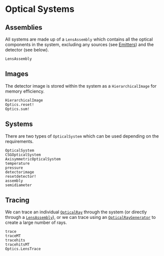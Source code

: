 # Optical Systems

## Assemblies

All systems are made up of a `LensAssembly` which contains all the optical components in the system, excluding any sources (see [Emitters](@ref)) and the detector (see below).

```@docs
LensAssembly
```

## Images

The detector image is stored within the system as a `HierarchicalImage` for memory efficiency.

```@docs
HierarchicalImage
Optics.reset!
Optics.sum!
```

## Systems

There are two types of `OpticalSystem` which can be used depending on the requirements.

```@docs
OpticalSystem
CSGOpticalSystem
AxisymmetricOpticalSystem
temperature
pressure
detectorimage
resetdetector!
assembly
semidiameter
```

## Tracing

We can trace an individual [`OpticalRay`](@ref) through the system (or directly through a [`LensAssembly`](@ref)), or we can trace using an [`OpticalRayGenerator`](@ref) to create a large number of rays.

```@docs
trace
traceMT
tracehits
tracehitsMT
Optics.LensTrace
```
